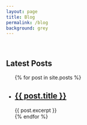 ```yaml
---
layout: page
title: Blog
permalink: /blog
background: grey
---
```

<br>

## Latest Posts

<ul>
  {% for post in site.posts %}
    <li>
      <h2><a href="{{ post.url }}">{{ post.title }}</a></h2>
      {{ post.excerpt }}
    </li>
  {% endfor %}
</ul>